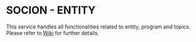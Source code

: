 # SOCION - ENTITY
This service handles all functionalities related to entity, program and topics.
Please refer to [Wiki](https://github.com/PDA-Open-Source/PDA-ENTITY/wiki) for further details.

